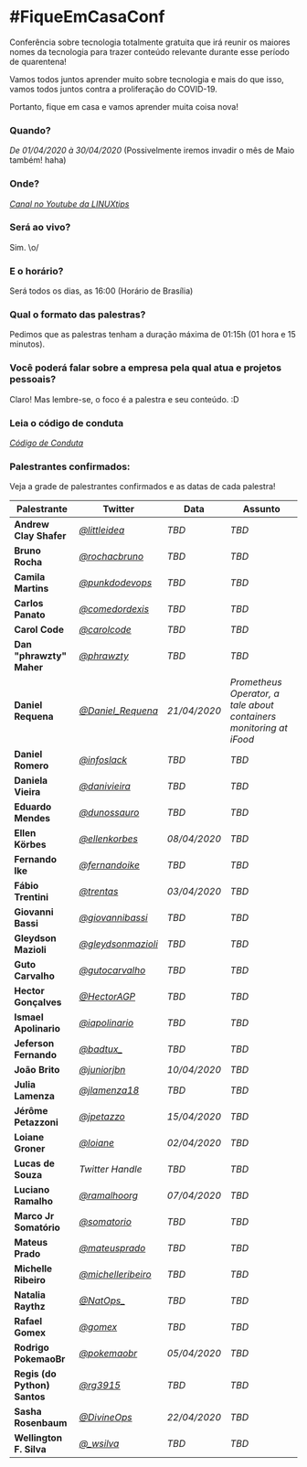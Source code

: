 # #FiqueEmCasaConf

Conferência sobre tecnologia totalmente gratuita que irá reunir os maiores nomes da tecnologia para trazer conteúdo relevante durante esse período de quarentena!

Vamos todos juntos aprender muito sobre tecnologia e mais do que isso, vamos todos juntos contra a proliferação do COVID-19.

Portanto, fique em casa e vamos aprender muita coisa nova!

### Quando? 
*De 01/04/2020 à 30/04/2020* (Possivelmente iremos invadir o mês de Maio também! haha)

### Onde?
*[Canal no Youtube da LINUXtips](https://youtube.com/linuxtips)*

### Será ao vivo?
Sim. \o/

### E o horário?
Será todos os dias, as 16:00 (Horário de Brasília)

### Qual o formato das palestras?
Pedimos que as palestras tenham a duração máxima de 01:15h (01 hora e 15 minutos).

### Você poderá falar sobre a empresa pela qual atua e projetos pessoais?
Claro! Mas lembre-se, o foco é a palestra e seu conteúdo. :D

### Leia o código de conduta
*[Código de Conduta](https://github.com/linuxtips/FiqueEmCasaConf/blob/master/codigodeconduta.md)*

### Palestrantes confirmados:
Veja a grade de palestrantes confirmados e as datas de cada palestra!

Palestrante | Twitter | Data | Assunto
--- | --- | --- | --
**Andrew Clay Shafer** | *[@littleidea](https://twitter.com/littleidea)* | *TBD* | *TBD*
**Bruno Rocha** | *[@rochacbruno](https://twitter.com/rochacbruno)* | *TBD* | *TBD*
**Camila Martins** | *[@punkdodevops](https://twitter.com/punkdodevops)* | *TBD* | *TBD*
**Carlos Panato** | *[@comedordexis](https://twitter.com/comedordexis)* | *TBD* | *TBD*
**Carol Code** | *[@carolcode](https://twitter.com/carolcode)* | *TBD* | *TBD*
**Dan "phrawzty" Maher** | *[@phrawzty](https://twitter.com/phrawzty)* | *TBD* | *TBD*
**Daniel Requena** | *[@Daniel_Requena](https://twitter.com/Daniel_Requena)* | *21/04/2020* | *Prometheus Operator, a tale about containers monitoring at iFood*
**Daniel Romero** | *[@infoslack](https://twitter.com/infoslack)* | *TBD* | *TBD*
**Daniela Vieira** | *[@danivieira](https://twitter.com/danivieira)* | *TBD* | *TBD*
**Eduardo Mendes** | *[@dunossauro](https://twitter.com/dunossauro)* | *TBD* | *TBD*
**Ellen Körbes** | *[@ellenkorbes](https://twitter.com/ellenkorbes)* | *08/04/2020* | *TBD*
**Fernando Ike** | *[@fernandoike](https://twitter.com/fernandoike)* | *TBD* | *TBD*
**Fábio Trentini** | *[@trentas](https://twitter.com/trentas)* | *03/04/2020* | *TBD*
**Giovanni Bassi** | *[@giovannibassi](https://twitter.com/giovannibassi)* | *TBD* | *TBD*
**Gleydson Mazioli** | *[@gleydsonmazioli](https://twitter.com/gleydsonmazioli)* | *TBD* | *TBD*
**Guto Carvalho** | *[@gutocarvalho](https://twitter.com/gutocarvalho)* | *TBD* | *TBD*
**Hector Gonçalves** | *[@HectorAGP](https://twitter.com/HectorAGP)* | *TBD* | *TBD*
**Ismael Apolinario** | *[@iapolinario](https://twitter.com/iapolinario)* | *TBD* | *TBD*
**Jeferson Fernando** | *[@badtux_](https://twitter.com/badtux_)* | *TBD* | *TBD*
**João Brito** | *[@juniorjbn](https://twitter.com/juniorjbn)* | *10/04/2020* | *TBD*
**Julia Lamenza** | *[@jlamenza18](https://twitter.com/jlamenza18)* | *TBD* | *TBD*
**Jérôme Petazzoni** | *[@jpetazzo](https://twitter.com/jpetazzo)* | *15/04/2020* | *TBD*
**Loiane Groner** | *[@loiane](https://twitter.com/loiane)* | *02/04/2020* | *TBD*
**Lucas de Souza** | *Twitter Handle* | *TBD* | *TBD*
**Luciano Ramalho** | *[@ramalhoorg](https://twitter.com/ramalhoorg)* | *07/04/2020* | *TBD*
**Marco Jr Somatório** | *[@somatorio](https://twitter.com/somatorio)* | *TBD* | *TBD*
**Mateus Prado** | *[@mateusprado](https://twitter.com/mateusprado)* | *TBD* | *TBD*
**Michelle Ribeiro** | *[@michelleribeiro](https://twitter.com/michelleribeiro)* | *TBD* | *TBD*
**Natalia Raythz** | *[@NatOps_](https://twitter.com/NatOps_)* | *TBD* | *TBD*
**Rafael Gomex** | *[@gomex](https://twitter.com/gomex)* | *TBD* | *TBD*
**Rodrigo PokemaoBr** | *[@pokemaobr](https://twitter.com/pokemaobr)* | *05/04/2020* | *TBD*
**Regis (do Python) Santos** | *[@rg3915](https://twitter.com/rg3915)* | *TBD* | *TBD*
**Sasha Rosenbaum** | *[@DivineOps](https://twitter.com/DivineOps)* | *22/04/2020* | *TBD*
**Wellington F. Silva** | *[@_wsilva](https://twitter.com/_wsilva)* | *TBD* | *TBD*